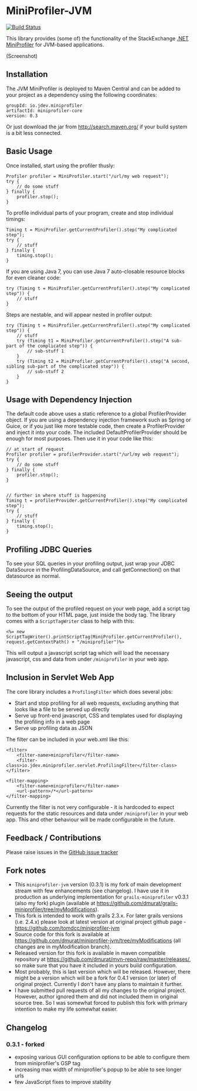 MiniProfiler-JVM
================

[![Build Status](https://travis-ci.org/tomdcc/miniprofiler-jvm.png)][1]

This library provides (some of) the functionality of the StackExchange [.NET MiniProfiler][2] for JVM-based applications.

(Screenshot)

Installation
------------
The JVM MiniProfiler is deployed to Maven Central and can be added to your project as a dependency using the following coordinates:

    groupId: io.jdev.miniprofiler
    artifactId: miniprofiler-core
    version: 0.3

Or just download the jar from http://search.maven.org/ if your build system is a bit less connected.

Basic Usage
-----------
Once installed, start using the profiler thusly:

    Profiler profiler = MiniProfiler.start("/url/my web request");
    try {
        // do some stuff
    } finally {
        profiler.stop();
    }

To profile individual parts of your program, create and stop individual timings:

    Timing t = MiniProfiler.getCurrentProfiler().step("My complicated step");
    try {
        // stuff
    } finally {
        timing.stop();
    }

If you are using Java 7, you can use Java 7 auto-closable resource blocks for even cleaner code:

    try (Timing t = MiniProfiler.getCurrentProfiler().step("My complicated step")) {
        // stuff
    }

Steps are nestable, and will appear nested in profiler output:

    try (Timing t = MiniProfiler.getCurrentProfiler().step("My complicated step")) {
        // stuff
	    try (Timing t1 = MiniProfiler.getCurrentProfiler().step("A sub-part of the complicated step")) {
	        // sub-stuff 1
	    }
	    try (Timing t2 = MiniProfiler.getCurrentProfiler().step("A second, sibling sub-part of the complicated step")) {
	        // sub-stuff 2
	    }
    }

Usage with Dependency Injection
-------------------------------
The default code above uses a static reference to a global ProfilerProvider object. If you are using a dependency injection framework such as Spring or Guice, or if you just like more testable code, then create a ProfilerProvider and inject it into your code. The included DefaultProfilerProvider should be enough for most purposes. Then use it in your code like this:

    // at start of request
    Profiler profiler = profilerProvider.start("/url/my web request");
    try {
        // do some stuff
    } finally {
        profiler.stop();
    }


    // further in where stuff is happening
    Timing t = profilerProvider.getCurrentProfiler().step("My complicated step");
    try {
        // stuff
    } finally {
        timing.stop();
    }


Profiling JDBC Queries
----------------------
To see your SQL queries in your profiling output, just wrap your JDBC DataSource in the ProfilingDataSource, and call
getConnection() on that datasource as normal.

Seeing the output
-----------------
To see the output of the profiled request on your web page, add a script tag to the bottom of your HTML page, just inside the body tag. The library comes with a `ScriptTagWriter` class to help with this:

    <%= new ScriptTagWriter().printScriptTag(MiniProfiler.getCurrentProfiler(), request.getContextPath() + "/miniprofiler")%>

This will output a javascript script tag which will load the necessary javascript, css and data from under `/miniprofiler` in your web app.

Inclusion in Servlet Web App
----------------------------
The core library includes a `ProfilingFilter` which does several jobs:

 - Start and stop profiling for all web requests, excluding anything that looks like a file to be served up directly
 - Serve up front-end javascript, CSS and templates used for displaying the profiling info in a web page
 - Serve up profiling data as JSON

The filter can be included in your web.xml like this:

	<filter>
		<filter-name>miniprofiler</filter-name>
		<filter-class>io.jdev.miniprofiler.servlet.ProfilingFilter</filter-class>
	</filter>

	<filter-mapping>
		<filter-name>miniprofiler</filter-name>
		<url-pattern>/*</url-pattern>
	</filter-mapping>

Currently the filter is not very configurable - it is hardcoded to expect requests for the static resources and data under `/miniprofiler` in your web app. This and other behaviour will be made configurable in the future.

Feedback / Contributions
------------------------
Please raise issues in the [GitHub issue tracker][3]

[1]:https://travis-ci.org/tomdcc/miniprofiler-jvm
[2]:http://miniprofiler.com/
[3]:https://github.com/tomdcc/miniprofiler-jvm/issues

Fork notes
----------
- This `miniprofiler-jvm` version (0.3.1) is my fork of main development stream with few enhancements (see changelog). I have use it in production as underlying implementation for
  `grails-miniprofiler` v0.3.1 (also my fork) plugin (available at https://github.com/dmurat/grails-miniprofiler/tree/myModifications).
- This fork is intended to work with grails 2.3.x. For later grails versions (i.e. 2.4.x) please look at latest version at original project github page - https://github.com/tomdcc/miniprofiler-jvm
- Source code for this fork is available at https://github.com/dmurat/miniprofiler-jvm/tree/myModifications (all changes are in myModification branch).
- Released version for this fork is available in maven compatible repository at https://github.com/dmurat/mvn-repo/raw/master/releases/, so make sure that you have it included in yours build
  configuration.
- Most probably, this is last version which will be released. However, there might be a version which will be a fork for 0.4.1 version (or later) of original project. Currently I don't have any plans
  to maintain it further.
- I have submitted pull requests of all my changes to the original project. However, author ignored them and did not included them in original source tree. So I was somewhat forced to publish this
  fork with primary intention to make my life somewhat easier.

Changelog
---------
### 0.3.1 - forked
  - exposing various GUI configuration options to be able to configure them from miniprofiler's GSP tag
  - increasing max width of miniprofiler's popup to be able to see longer urls
  - few JavaScript fixes to improve stability

